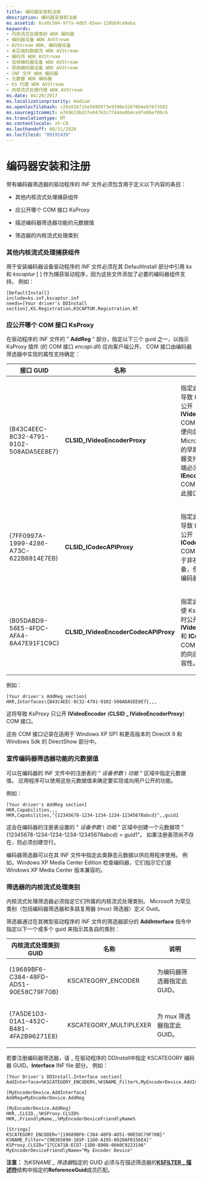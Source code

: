```yaml
---
title: 编码器安装和注册
description: 编码器安装和注册
ms.assetid: 6ce0c504-977a-4db5-b5ee-128b69ce8eba
keywords:
- 内核流式处理类别 WDK 编码器
- 编码器设备 WDK AVStream
- AVStream WDK，编码器设备
- 未压缩的数据流 WDK AVStream
- 编码流 WDK AVStream
- 音频编码器设备 WDK AVStream
- 视频编码器设备 WDK AVStream
- INF 文件 WDK 编码器
- 元数据 WDK 编码器
- KS 代理 WDK AVStream
- 内核流式处理代理 WDK AVStream
ms.date: 04/20/2017
ms.localizationpriority: medium
ms.openlocfilehash: c28a91bf15e5686973e9390e32676b6eb76f3582
ms.sourcegitcommit: e769619bd37e04762c77444e8b4ce9fe86ef09cb
ms.translationtype: MT
ms.contentlocale: zh-CN
ms.lasthandoff: 08/31/2020
ms.locfileid: "89191439"
---
```

# <a name="encoder-installation-and-registration"></a>编码器安装和注册


带有编码器筛选器的驱动程序的 INF 文件必须包含用于定义以下内容的条目：

-   其他内核流式处理捕获组件

-   应公开哪个 COM 接口 KsProxy

-   描述编码器筛选器功能的元数据值

-   筛选器的内核流式处理类别

### <a name="additional-kernel-streaming-capture-components"></a>**其他内核流式处理捕获组件**

用于安装编码器设备驱动程序的 INF 文件必须在其 DefaultInstall 部分中引用 *ks* 和 *kscaptur* \[ \] 作为捕获驱动程序，因为这些文件添加了必要的编码器组件支持。 例如：

```INF
[DefaultInstall]
include=ks.inf,kscaptur.inf
needs=[Your driver's DDInstall section],KS.Registration,KSCAPTUR.Registration.NT
```

### <a name="which-com-interface-ksproxy-should-expose"></a>**应公开哪个 COM 接口 KsProxy**

在驱动程序的 INF 文件的 " **AddReg** " 部分，指定以下三个 guid 之一，以指示 KsProxy 插件 (的 COM 接口 *encapi.dll*) 应向客户端公开。 COM 接口由编码器筛选器中实现的属性支持确定：

<table>
<colgroup>
<col width="33%" />
<col width="33%" />
<col width="33%" />
</colgroup>
<thead>
<tr class="header">
<th>接口 GUID</th>
<th>名称</th>
<th>说明</th>
</tr>
</thead>
<tbody>
<tr class="odd">
<td><p>{B43C4EEC-8C32-4791-9102-508ADA5EE8E7}</p></td>
<td><p><strong>CLSID_IVideoEncoderProxy</strong></p></td>
<td><p>指定此 GUID 会导致 KsProxy 公开 <strong>IVideoEncoder</strong> COM 接口 (以便向后兼容由 Microsoft) 提供的早期版本编码器支持。 客户端必须从 <strong>IEncoderAPI</strong> COM 接口派生此接口。</p></td>
</tr>
<tr class="even">
<td><p>{7FF0997A-1999-4286-A73C-622B8814E7EB}</p></td>
<td><p><strong>CLSID_ICodecAPIProxy</strong></p></td>
<td><p>指定此 GUID 可导致 KsProxy 公开 <strong>ICodecAPI</strong> COM 接口 (用于非视频编码设备，例如仅音频编码器) 。</p></td>
</tr>
<tr class="odd">
<td><p>{B05DABD9-56E5-4FDC-AFA4-8A47E91F1C9C}</p></td>
<td><p><strong>CLSID_IVideoEncoderCodecAPIProxy</strong></p></td>
<td><p>指定此 GUID 可使 KsProxy 同时公开 <strong>IVideoEncoder</strong> 和 <strong>ICodecAPI</strong> COM 接口 (以) 的向后和向前兼容性。</p></td>
</tr>
</tbody>
</table>

 

例如：

```INF
[Your driver's AddReg section]
HKR,Interfaces\{B43C4EEC-8C32-4791-9102-508ADA5EE8E7},,,
```

这将导致 KsProxy 只公开 **IVideoEncoder** (**CLSID \_ IVideoEncoderProxy**) COM 接口。

这些 COM 接口记录在适用于 Windows XP SP1 和更高版本的 DirectX 9 和 Windows Sdk 的 DirectShow 部分中。

### <a name="metadata-values-that-advertise-the-encoder-filters-capabilities"></a><a href="" id="metadata-values-that-advertise-the-encoder-filter-s-capabilities"></a>**宣传编码器筛选器功能的元数据值**

可以在编码器的 INF 文件中的注册表的 " *设备参数 \\ 功能* " 区域中指定元数据值。 应用程序可以使用这些元数据值来确定要实现或向用户公开的功能。

例如：

```INF
[Your driver's AddReg section]
HKR,Capabilities,,,
HKR,Capabilities,"{12345678-1234-1234-1234-12345678abcd}",,guid1
```

这会在编码器的注册表设置的 " *设备参数 \\ 功能* " 区域中创建一个元数据项 "{12345678-1234-1234-1234-12345678abcd} = guid1"。 如果注册表项尚不存在，则必须创建空行。

编码器筛选器可以在其 INF 文件中指定此类静态元数据以供应用程序使用。 例如，Windows XP Media Center Edition 检查编码器，它们指示它们是 Windows XP Media Center 版本兼容的。

### <a name="the-filters-kernel-streaming-category"></a><a href="" id="the-filter-s-kernel-streaming-category"></a>**筛选器的内核流式处理类别**

内核流式处理筛选器必须指定它们所属的内核流式处理类别。 Microsoft 为常见类别（包括编码器筛选器和多路复用器 (mux) 筛选器）定义 Guid。

筛选器通过在其微型驱动程序的 INF 文件的筛选器部分的 **AddInterface** 指令中指定以下一个或多个 guid 来指示其各自的类别：

<table>
<colgroup>
<col width="33%" />
<col width="33%" />
<col width="33%" />
</colgroup>
<thead>
<tr class="header">
<th>内核流式处理类别 GUID</th>
<th>名称</th>
<th>说明</th>
</tr>
</thead>
<tbody>
<tr class="odd">
<td><p>{19689BF6-C384-48FD-AD51-90E58C79F70B}</p></td>
<td><p>KSCATEGORY_ENCODER</p></td>
<td><p>为编码器筛选器指定此 GUID。</p></td>
</tr>
<tr class="even">
<td><p>{7A5DE1D3-01A1-452C-B481-4FA2B96271E8}</p></td>
<td><p>KSCATEGORY_MULTIPLEXER</p></td>
<td><p>为 mux 筛选器指定此 GUID。</p></td>
</tr>
</tbody>
</table>

 

若要注册编码器筛选器，请 \_ 在驱动程序的 *DDInstall*中指定 KSCATEGORY 编码器 GUID。**Interface** INF file 部分。 例如：

```INF
[Your Driver's DDInstall.Interface section]
AddInterface=%KSCATEGORY_ENCODER%,%KSNAME_Filter%,MyEncoderDevice.AddInterface

[MyEncoderDevice.AddInterface]
AddReg=MyEncoderDevice.AddReg

[MyEncoderDevice.AddReg]
HKR,,CLSID,,%KSProxy.CLSID%
HKR,,FriendlyName,,%MyEncoderDeviceFriendlyName%

[Strings]
KSCATEGORY_ENCODER="{19689BF6-C384-48FD-AD51-90E58C79F70B}"
KSNAME_Filter="{9B365890-165F-11D0-A195-0020AFD156E4}"
KSProxy.CLSID="17CCA71B-ECD7-11D0-B908-00A0C9223196"
MyEncoderDeviceFriendlyName="My Encoder Device"
```

**注意：** 为*KSNAME \_ 筛选器*指定的 GUID 必须与在描述筛选器的[**KSFILTER \_ 描述符**](/windows-hardware/drivers/ddi/ks/ns-ks-_ksfilter_descriptor)结构中指定的**ReferenceGuid**成员匹配。

 

